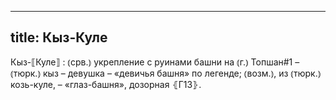 
---
title: Кыз-Куле
---
Кыз-⟦Куле⟧
: ⦅срв.⦆ укрепление с руинами башни на ⦅г.⦆ Топшан#1 – ⦅тюрк.⦆ кыз – девушка – «девичья башня» по легенде; ⦅возм.⦆, из ⦅тюрк.⦆ козь-куле, – «глаз-башня», дозорная ⦃Г13⦄.
